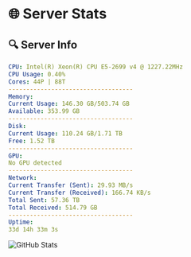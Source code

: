 # 🌐 Server Stats
## 🔍 Server Info
```yaml
CPU: Intel(R) Xeon(R) CPU E5-2699 v4 @ 1227.22MHz
CPU Usage: 0.40%
Cores: 44P | 88T
-----------------------------------
Memory:
Current Usage: 146.30 GB/503.74 GB
Available: 353.99 GB
-----------------------------------
Disk:
Current Usage: 110.24 GB/1.71 TB
Free: 1.52 TB
-----------------------------------
GPU:
No GPU detected
-----------------------------------
Network:
Current Transfer (Sent): 29.93 MB/s
Current Transfer (Received): 166.74 KB/s
Total Sent: 57.36 TB
Total Received: 514.79 GB
-----------------------------------
Uptime:
33d 14h 33m 3s
```
![GitHub Stats](https://img.shields.io/badge/Updated-2025-04-10_11:55:52-blue)